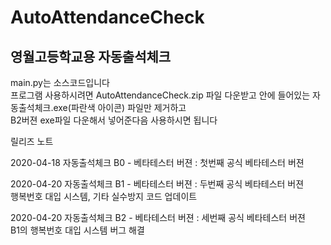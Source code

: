 AutoAttendanceCheck
===

영월고등학교용 자동출석체크
---

main.py는 소스코드입니다   
프로그램 사용하시려면 AutoAttendanceCheck.zip 파일 다운받고 안에 들어있는 자동출석체크.exe(파란색 아이콘) 파일만 제거하고   
B2버젼 exe파일 다운해서 넣어준다음 사용하시면 됩니다


릴리즈 노트   

2020-04-18 자동출석체크 B0 - 베타테스터 버젼 : 첫번째 공식 베타테스터 버젼

2020-04-20 자동출석체크 B1 - 베타테스터 버젼 : 두번째 공식 베타테스터 버젼   
    행복번호 대입 시스템, 기타 실수방지 코드 업데이트

2020-04-20 자동출석체크 B2 - 베타테스터 버젼 : 세번째 공식 베타테스터 버젼   
    B1의 행복번호 대입 시스템 버그 해결

